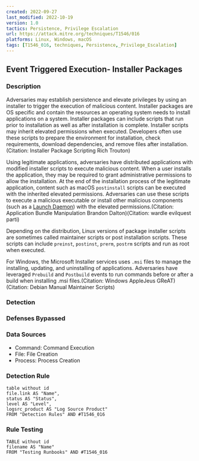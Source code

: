 ```yaml
---
created: 2022-09-27
last_modified: 2022-10-19
version: 1.0
tactics: Persistence, Privilege Escalation
url: https://attack.mitre.org/techniques/T1546/016
platforms: Linux, Windows, macOS
tags: [T1546_016, techniques, Persistence,_Privilege_Escalation]
---
```


## Event Triggered Execution- Installer Packages

### Description

Adversaries may establish persistence and elevate privileges by using an installer to trigger the execution of malicious content. Installer packages are OS specific and contain the resources an operating system needs to install applications on a system. Installer packages can include scripts that run prior to installation as well as after installation is complete. Installer scripts may inherit elevated permissions when executed. Developers often use these scripts to prepare the environment for installation, check requirements, download dependencies, and remove files after installation.(Citation: Installer Package Scripting Rich Trouton)

Using legitimate applications, adversaries have distributed applications with modified installer scripts to execute malicious content. When a user installs the application, they may be required to grant administrative permissions to allow the installation. At the end of the installation process of the legitimate application, content such as macOS `postinstall` scripts can be executed with the inherited elevated permissions. Adversaries can use these scripts to execute a malicious executable or install other malicious components (such as a [Launch Daemon](https://attack.mitre.org/techniques/T1543/004)) with the elevated permissions.(Citation: Application Bundle Manipulation Brandon Dalton)(Citation: wardle evilquest parti)

Depending on the distribution, Linux versions of package installer scripts are sometimes called maintainer scripts or post installation scripts. These scripts can include `preinst`, `postinst`, `prerm`, `postrm` scripts and run as root when executed.

For Windows, the Microsoft Installer services uses `.msi` files to manage the installing, updating, and uninstalling of applications. Adversaries have leveraged `Prebuild` and `Postbuild` events to run commands before or after a build when installing .msi files.(Citation: Windows AppleJeus GReAT)(Citation: Debian Manual Maintainer Scripts)

### Detection



### Defenses Bypassed



### Data Sources

  - Command: Command Execution
  -  File: File Creation
  -  Process: Process Creation
### Detection Rule

```dataview
table without id
file.link AS "Name",
status AS "Status",
level AS "Level",
logsrc_product AS "Log Source Product"
FROM "Detection Rules" AND #T1546_016
```

### Rule Testing

```dataview
TABLE without id
filename AS "Name"
FROM "Testing Runbooks" AND #T1546_016
```
